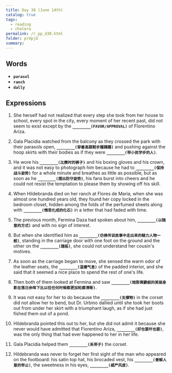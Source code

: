```yaml
---
title: Day 38 (June 14th)
catalog: true
tags: 
  - reading
  - cholera
permalink: /r_pp_d38.html
folder: prdpjd
summary: 
---
```


## Words

-   <b data-toggle="tooltip" data-original-title="{{site.data.glossary.parasol}}">`parasol`</b>
-   <b data-toggle="tooltip" data-original-title="{{site.data.glossary.ranch}}">`ranch`</b>
-   <b data-toggle="tooltip" data-original-title="{{site.data.glossary.dally}}">`dally`</b>

## Expressions

1.  She herself had not realized that every step she took from her house to school, every spot in the city, every moment of her recent past, did not seem to exist except by the <b data-toggle="tooltip" data-original-title="{{site.data.answers.38_a}}">`________(FAVOR/APPROVAL)`</b> of Florentino Ariza.

2.  Gala Placidia watched from the balcony as they crossed the park with their parasols open, <b data-toggle="tooltip" data-original-title="{{site.data.answers.38_b}}">`________(穿着高跟鞋步履蹒跚)`</b> and pushing against the hoop skirts with their bodies as if they were <b data-toggle="tooltip" data-original-title="{{site.data.answers.38_b2}}">`________(带小孩学步的人)`</b>.

3.  He wore his <b data-toggle="tooltip" data-original-title="{{site.data.answers.38_c}}">`________(比赛时的裤子)`</b> and his boxing gloves and his crown, and it was not easy to photograph him because he had to <b data-toggle="tooltip" data-original-title="{{site.data.answers.38_c2}}">`________(保持战斗姿势)`</b> for a whole minute and breathes as little as possible, but as soon as he <b data-toggle="tooltip" data-original-title="{{site.data.answers.38_c3}}">`________(摆出防守姿势)`</b>, his fans burst into cheers and he could not resist the temptation to please them by showing off his skill.

4.  When Hildebranda died on her ranch at Flores de Maria, when she was almost one hundred years old, they found her copy locked in the bedroom closet, hidden among the folds of the perfumed sheets along with <b data-toggle="tooltip" data-original-title="{{site.data.answers.38_d}}">`________(情思化成的化石)`</b> in a letter that had faded with time.

5.  The previous month, Fermina Daza had spoken about him, <b data-toggle="tooltip" data-original-title="{{site.data.answers.38_e}}">`________(以随意的方式)`</b> and with no sign of interest.

6.  But when she identified him as <b data-toggle="tooltip" data-original-title="{{site.data.answers.38_f}}">`________(仿佛传说故事中走出来的魅力人物一般)`</b>, standing in the carriage door with one foot on the ground and the other on the <b data-toggle="tooltip" data-original-title="{{site.data.answers.38_f2}}">`________(踏板)`</b>, she could not understand her cousin's motives.

7.  As soon as the carriage began to move, she sensed the warm odor of the leather seats, the <b data-toggle="tooltip" data-original-title="{{site.data.answers.38_g}}">`________(温暖气息)`</b> of the padded interior, and she said that it seemed a nice place to spend the rest of one's life.

8.  Then both of them looked at Fermina and saw <b data-toggle="tooltip" data-original-title="{{site.data.answers.38_h}}">`________(她那黄鹂般的美丽身影在落日余晖下比以往任何时候都更加轮廓清晰)`</b>.

9.  It was not easy for her to do because the <b data-toggle="tooltip" data-original-title="{{site.data.answers.38_i}}">`________(支撑物)`</b> in the corset did not allow her to bend, but Dr. Urbino dallied until she took her boots out from under her skirt with a triumphant laugh, as if she had just fished them out of a pond.

10. Hildebranda pointed this out to her, but she did not admit it because she never would have admitted that Florentino Ariza, <b data-toggle="tooltip" data-original-title="{{site.data.answers.38_j}}">`________(好也罢坏也罢)`</b>, was the only thing that had ever happened to her in her life.

11. Gala Placidia helped them <b data-toggle="tooltip" data-original-title="{{site.data.answers.38_k}}">`________(系带子)`</b> the corset.

12. Hildebranda was never to forget her first sight of the man who appeared on the footboard: his satin top hat, his brocaded vest, his <b data-toggle="tooltip" data-original-title="{{site.data.answers.38_l}}">`________(善解人意的举止)`</b>, the sweetness in his eyes, <b data-toggle="tooltip" data-original-title="{{site.data.answers.38_l2}}">`________(威严风度)`</b>.
